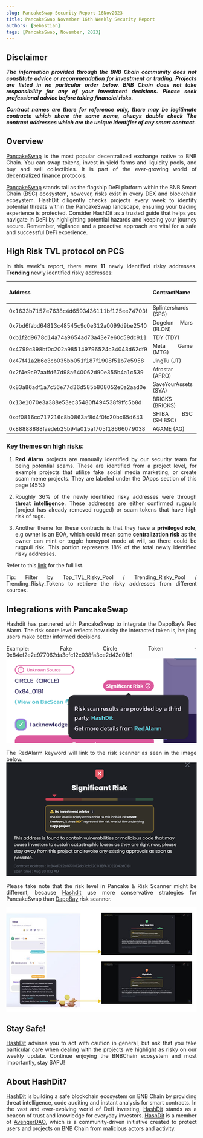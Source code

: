 ```yaml
---
slug: PancakeSwap-Security-Report-16Nov2023
title: PancakeSwap November 16th Weekly Security Report
authors: [Sebastian]
tags: [PancakeSwap, November, 2023]
---
```

<div align="justify">

## Disclaimer 


***The information provided through the BNB Chain community does not constitute advice or recommendation for investment or trading. Projects are listed in no particular order below. BNB Chain does not take responsibility for any of your investment decisions. Please seek professional advice before taking financial risks.***

***Contract names are there for reference only, there may be legitimate contracts which share the same name, always double check The contract addresses which are the unique identifier of any smart contract.***

## Overview
[PancakeSwap](https://pancakeswap.finance/) is the most popular decentralized exchange native to BNB Chain. You can swap tokens, invest in yield farms and liquidity pools, and buy and sell collectibles. It is part of the ever-growing world of decentralized finance protocols. 

[PancakeSwap](https://pancakeswap.finance/) stands tall as the flagship DeFi platform within the BNB Smart Chain (BSC) ecosystem, however, risks exist in every DEX and blockchain ecosystem. HashDit diligently checks projects every week to identify potential threats within the PancakeSwap landscape, ensuring your trading experience is protected. Consider HashDit as a trusted guide that helps you navigate in DeFi by highlighting potential hazards and keeping your journey secure. Remember, vigilance and a proactive approach are vital for a safe and successful DeFi experience.

## High Risk TVL protocol on PCS

In this week's report, there were **11** newly identified risky addresses.
**Trending** newly identified risky addresses: 

| Address      | 	ContractName |	Weekly Active Transactions |
| ----------- | 	----------- |	----------- |
|0x1633b7157e7638c4d6593436111bf125ee74703f|	Splintershards (SPS)|	395|
|0x7bd6fabd64813c48545c9c0e312a0099d9be2540|	Dogelon Mars (ELON)|	263|
|0xb1f2d9678d14a74a9654ad73a43e7e60c59dc911|	TDY (TDY)|	98|
|0x4799c398bf0c202a985149796524c34043d62df9|	Meta Game (MTG)|	47|
|0x47f41a2b6e3cb035bb051f187f1908f51b7e5958|	JingTu (JT)|	20|
|0x2f4e9c97aaffd67d98a640062d90e355b4a1c539|	Afrostar (AFRO)|	18|
|0x83a86adf1a7c56e77d36d585b808052e0a2aad0e|	SaveYourAssets (SYA)|	17|
|0x13e1070e3a388e53ec35480ff494538f9ffc5b8d|	BRICKS (BRICKS)|	9|
|0xdf0816cc717216c8b0863af8d4f0fc20bc65d643|	SHIBA BSC (SHIBSC)|	9|
|0x88888888faedeb25b94a015af705f18666079038|	AGAME (AG)|	7|

### Key themes on high risks:

1. **Red Alarm** projects are manually identified by our security team for being potential scams. These are identified from a project level, for example projects that utilize fake social media marketing, or create scam meme projects. They are labeled under the DApps section of this page (45%)

2. Roughly 36% of the newly identified risky addresses were through **threat intelligence**. These addresses are either confirmed rugpulls (project has already removed rugged) or scam tokens that have high risk of rugs. 

3. Another theme for these contracts is that they have a **privileged role**, e.g owner is an EOA, which could mean some **centralization risk** as the owner can mint or toggle honeypot mode at will, so there could be rugpull risk. This portion represents 18% of the total newly identified risky addresses.

Refer to this [link](https://github.com/hashdit/hashdit/blob/main/gitbook_source_code/data/11162023_most_popular_risky_address.csv) for the full list.

Tip: Filter by Top_TVL_Risky_Pool / Trending_Risky_Pool / Trending_Risky_Tokens to retrieve the risky addresses from different sources.

## Integrations with PancakeSwap
Hashdit has partnered with PancakeSwap to integrate the DappBay’s Red Alarm. The risk score level reflects how risky the interacted token is, helping users make better informed decisions.


Example: Fake Circle Token - 0x84ef2e2e977062da3cfc12c038fa3ce2d42d01b1
![IMG-1](../2023-08-31/1.png)

The RedAlarm keyword will link to the risk scanner as seen in the image below.
![IMG-2](../2023-08-31/2.png)

Please take note that the risk level in Pancake & Risk Scanner might be different, because [Hashdit](https://www.hashdit.io/en) use more conservative strategies for PancakeSwap than [DappBay](https://dappbay.bnbchain.org/) risk scanner.

![IMG-3](../2023-08-31/3.jpeg)

## Stay Safe!
[HashDit](https://www.hashdit.io/en) advises you to act with caution in general, but ask that you take particular care when dealing with the projects we highlight as risky on our weekly update. Continue enjoying the BNBChain ecosystem and most importantly, stay SAFU!

## About HashDit?
[HashDit](https://www.hashdit.io/en) is building a safe blockchain ecosystem on BNB Chain by providing threat intelligence, code auditing and instant analysis for smart contracts. In the vast and ever-evolving world of Defi investing, [HashDit](https://www.hashdit.io/en) stands as a beacon of trust and knowledge for everyday investors.  [HashDit](https://www.hashdit.io/en) is a member of [AvengerDAO](https://www.bnbchain.org/en/blog/introducing-avengerdao-the-security-initiative-protecting-users-from-malicious-actors/), which is a community-driven initiative created to protect users and projects on BNB Chain from malicious actors and activity.

</div>